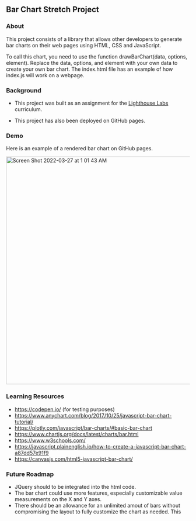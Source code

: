 ## Bar Chart Stretch Project

### About

This project consists of a library that allows other developers to generate bar charts on their web pages using HTML, CSS and JavaScript. 

To call this chart, you need to use the function drawBarChart(data, options, element). Replace the data, options, and element with your own data to create your own bar chart. The index.html file has an example of how index.js will work on a webpage.


### Background

- This project was built as an assignment for the [Lighthouse Labs](https://lighthouselabs.ca/) curriculum.

- This project has also been deployed on GitHub pages.


### Demo

Here is an example of a rendered bar chart on GitHub pages.

<img width="623" alt="Screen Shot 2022-03-27 at 1 01 43 AM" src="https://user-images.githubusercontent.com/60591525/160267495-473071a2-9a4f-47a3-8041-a2e9af25089b.png">


### Learning Resources

- https://codepen.io/ (for testing purposes)
- https://www.anychart.com/blog/2017/10/25/javascript-bar-chart-tutorial/
- https://plotly.com/javascript/bar-charts/#basic-bar-chart
- https://www.chartjs.org/docs/latest/charts/bar.html
- https://www.w3schools.com/
- https://javascript.plainenglish.io/how-to-create-a-javascript-bar-chart-a87dd57e91f9
- https://canvasjs.com/html5-javascript-bar-chart/

### Future Roadmap

- JQuery should to be integrated into the html code.
- The bar chart could use more features, especially customizable value measurements on the X and Y axes.
- There should be an allowance for an unlimited amout of bars without compromising the layout to fully customize the chart as needed. This 
